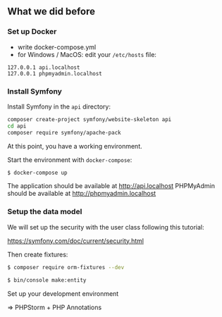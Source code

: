 ## What we did before

### Set up Docker

- write docker-compose.yml
- for Windows / MacOS: edit your `/etc/hosts` file:

```
127.0.0.1 api.localhost
127.0.0.1 phpmyadmin.localhost
```

### Install Symfony

Install Symfony in the `api` directory:

```bash
composer create-project symfony/website-skeleton api
cd api
composer require symfony/apache-pack
```

At this point, you have a working environment.

Start the environment with `docker-compose`:

```bash
$ docker-compose up
```

The application should be available at http://api.localhost
PHPMyAdmin should be available at http://phpmyadmin.localhost

### Setup the data model

We will set up the security with the user class following this tutorial:

https://symfony.com/doc/current/security.html

Then create fixtures:

```bash
$ composer require orm-fixtures --dev
```


```bash
$ bin/console make:entity
```








Set up your development environment

=> PHPStorm + PHP Annotations
